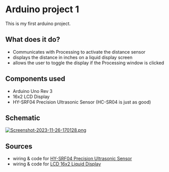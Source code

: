 # Arduino project 1
This is my first arduino project. 

## What does it do?
- Communicates with Processing to activate the distance sensor
- displays the distance in inches on a liquid display screen
- allows the user to toggle the display if the Processing window is clicked

## Components used
- Arduino Uno Rev 3
- 16x2 LCD Display
- HY-SRF04 Precision Ultrasonic Sensor  (HC-SR04 is just as good)

## Schematic
[![Screenshot-2023-11-26-170128.png](https://i.postimg.cc/MGCRRhKL/Screenshot-2023-11-26-170128.png)](https://postimg.cc/XZgp615K)

## Sources
- wiring & code for [HY-SRF04 Precision Ultrasonic Sensor](http://www.arduinolearning.com/code/arduino-uno-and-hy-srf05-ultrasonic-sensor-example.php)
- wiring & code for [LCD 16x2 Liquid Display](https://docs.arduino.cc/learn/electronics/lcd-displays)
